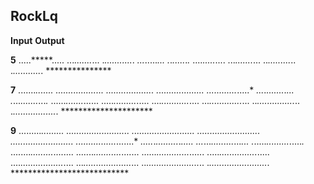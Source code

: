 ## RockLq

**Input**	  **Output**

**5**		.....*****.....
			...*.......*...
			.*...........*.
			*...*.....*...*
			*.*.*.....*.*.*
			....*.....*....
			...*.......*...
			..*.........*..
			.*...........*.
			***************
				
				
**7** 	   	.......*******.......
			.....*.........*.....
			...*.............*...
			.*.................*.
			*.....*.......*.....*
			*...*.*.......*.*...*
			*.*...*.......*...*.*
			......*.......*......
			.....*.........*.....
			....*...........*....
			...*.............*...
			..*...............*..
			.*.................*.
			*********************


			
**9**		.........*********.........
			.......*...........*.......
			.....*...............*.....
			...*...................*...
			.*.......................*.
			*.......*.........*.......*
			*.....*.*.........*.*.....*
			*...*...*.........*...*...*
			*.*.....*.........*.....*.*
			........*.........*........
			.......*...........*.......
			......*.............*......
			.....*...............*.....
			....*.................*....
			...*...................*...
			..*.....................*..
			.*.......................*.
			***************************
			